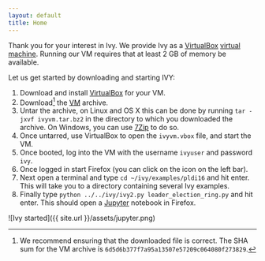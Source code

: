 ```yaml
---
layout: default
title: Home
---
```

Thank you for your interest in Ivy. We provide Ivy as a [VirtualBox](https://www.virtualbox.org) [virtual machine](http://www.cs.tau.ac.il/~odedp/ivyvm.tar.bz2). Running our VM requires that at least 2 GB of memory be available. 

Let us get started by downloading and starting IVY:

1. Download and install [VirtualBox](https://www.virtualbox.org) for your VM.
2. Download[^1] the [VM](http://www.cs.tau.ac.il/~odedp/ivyvm.tar.bz2) archive.
3. Untar the archive, on Linux and OS X this can be done by running ```tar -jxvf ivyvm.tar.bz2``` in the directory to which you downloaded the archive. On Windows, you can use [7Zip](http://www.7-zip.org/download.html) to do so.
3. Once untarred, use VirtualBox to open the ```ivyvm.vbox``` file, and start the VM.
4. Once booted, log into the VM with the username ```ivyuser``` and password ```ivy```.
5. Once logged in start Firefox (you can click on the icon on the left bar).
6. Next open a terminal and type ```cd ~/ivy/examples/pldi16``` and hit enter. This will take you to a directory containing several Ivy examples. 
7. Finally type ```python ../../ivy/ivy2.py leader_election_ring.py``` and hit enter. This should open a [Jupyter](http://jupyter.org/) notebook in Firefox.

![Ivy started]({{ site.url }}/assets/jupyter.png)

[^1]: We recommend ensuring that the downloaded file is correct. The SHA sum for the VM archive is ``6d5d6b377f7a95a13507e57209c064080f273829``.